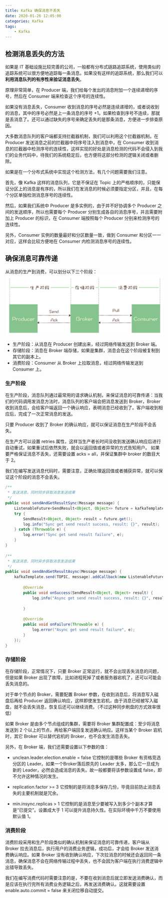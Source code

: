 ```yaml
---
title: Kafka 确保消息不丢失
date: 2020-01-26 12:05:00
categories: Kafka
tags:
    - Kafka
---
```

## 检测消息丢失的方法
如果是 IT 基础设施比较完善的公司，一般都有分布式链路追踪系统，使用类似的追踪系统可以很方便地追踪每一条消息。如果没有这样的追踪系统，那么我们可以**利用消息队列的有序性来验证消息丢失**。

原理非常简单，在 Producer 端，我们给每个发出的消息附加一个连续递增的序号，然后在 Consumer 端来检查这个序号的连续性。

如果没有消息丢失，Consumer 收到消息的序号必然是连续递增的，或者说收到的消息，其中的序号必然是上一条消息的序号 +1。如果检查到序号不连续，那就是丢消息了。还可以通过缺失的序号来确定丢失的是那条消息，方便进一步排查原因。

大多数消息队列的客户端都支持拦截器机制，我们可以利用这个拦截器机制，在 Producer 发送消息之前的拦截器中将序号注入到消息中，在 Consumer 收到消息的拦截器中检测序号的连续性，这样实现的好处是消息检测的代码不会侵入到我们的业务代码中，待我们的系统稳定后，也方便将这部分检测的逻辑关闭或者删除。

如果是在一个分布式系统中实现这个检测方法，有几个问题需要我们注意。

首先，像 Kafka 这样的消息队列，它是不保证在 Topic 上的严格顺序的，只能保证分区上的消息是有序的，所以我们在发消息的时候必须要指定分区，并且，在每个分区单独检测消息序号的连续性。

然后，如果我们系统中 Producer 是多实例的，由于并不好协调多个 Producer 之间的发送顺序，所以也需要每个 Producer 分别生成各自的消息序号，并且需要附加上 Producer 的标识，在 Consumer 端按照每个 Producer 分别来检测序号的连续性。

另外，Consumer 实例的数量最好和分区数量一致，做到 Consumer 和分区一一对应，这样会比较方便地在 Consumer 内检测消息序号的连续性。

## 确保消息可靠传递
从消息的生产到消费，可以划分以下三个阶段：
![消息生产消费三阶段](/images/kafka/消息生产消费三阶段.png)

* 生产阶段：从消息在 Producer 创建出来，经过网络传输发送到 Broker 端。
* 存储阶段：消息在 Broker 端存储，如果是集群，消息会在这个阶段被复制到其它的副本上。
* 消费阶段：Consumer 从 Broker 上拉取消息，经过网络传输发送到 Consumer 上。

### 生产阶段
在生产阶段，消息队列通过最常用的请求确认机制，来保证消息的可靠传递：当我们的代码调用发消息方法时，消息队列的客户端会把消息发送到 Broker，Broker 收到消息后，会给客户端返回一个确认响应，表明消息已经收到了。客户端收到相应后，完成了一次正常消息的发送。

只要 Producer 收到了 Broker 的确认响应，就可以保证消息在生产阶段不会丢失。

在生产方可以设置 retries 属性，这样当生产者长时间没收到发送确认响应后进行自动重试，如果重试后依然失败，就会以返回值或者异常的方式告知用户。
如果要严格保证消息不丢失，还需要设置 acks = all，并保证集群中 broker 的数目大于 2。

我们在编写发送消息代码时，需要注意，正确处理返回值或者捕获异常，就可以保证这个阶段的消息不会丢失。

```java
/**
 * 发送消息，同时同步获取消息发送结果
 */
public void sendAndGetResultSync(Message message) {
    ListenableFuture<SendResult<Object, Object>> future = kafkaTemplate.send(TOPIC, message);
    try {
        SendResult<Object, Object> result = future.get();
        log.info("Sync get send result success, result: {}", result);
    } catch (Throwable e) {
        log.error("Sync get send result failure", e);
    }
}

/**
 * 发送消息，同时异步获取消息发送结果
 */
public void sendAndGetResultAsync(Message message) {
    kafkaTemplate.send(TOPIC, message).addCallback(new ListenableFutureCallback<SendResult<Object, Object>>() {

        @Override
        public void onSuccess(SendResult<Object, Object> result) {
            log.info("Async get send result success, result: {}", result);

        }

        @Override
        public void onFailure(Throwable e) {
            log.error("Async get send result failure", e);
        }
    });
}
```

### 存储阶段
在存储阶段，正常情况下，只要 Broker 正常运行，就不会出现丢失消息的问题，但是如果 Broker 出现了故障，比如进程死掉了或者服务器宕机了，还可以可能会丢失消息的。

对于单个节点的 Broker，需要配置 Broker 参数，在收到消息后，将消息写入磁盘后再给 Producer 返回确认响应，这样即使发生宕机，由于消息已经被写入磁盘，就不会丢失消息，恢复后还可以继续消费。（不过这种同步刷盘的方式效率很低）

如果 Broker 是由多个节点组成的集群，需要将 Broker 集群配置成：至少将消息发送到 2 个以上的节点，再给客户端回复发送确认响应。这样当某个 Broker 宕机时，其它 Broker 可以替代宕机的 Broker，也不会发生消息丢失。

另外，在 Broker 端，我们还需要设置以下参数的值：

* unclean.leader.election.enable = false
它控制的是哪些 Broker 有资格竞选分区的 Leader。如果一个Broker落后原先的 Leader 太多，那么它一旦成为新的 Leader，必然会造成消息的丢失。故一般都要将该参数设置成 false，即不允许这种情况的发生。

* replication.factor >= 3
它控制的是将消息多保存几份，毕竟目前防止消息丢失的主要机制就是冗余。

* min.insync.replicas > 1
它控制的是消息至少要被写入到多少个副本才算是“已提交”。设置成大于 1 可以提升消息持久性。在实际环境中千万不要使用默认值 1。

### 消费阶段
消费阶段采用和生产阶段类似的确认机制来保证消息的可靠传递，客户端从 Broker 拉去消息后，执行用户的消费业务逻辑，成功后，才会给 Broker 发送消费确认响应。如果 Broker 没有收到确认响应，下次拉消息的时候还会返回同一条消息，确保消息不会在网络传输过程中丢失，也不会因为客户端在执行消费逻辑中出错导致丢失。

我们在编写消费代码时需要注意的是，不要在收到消息后就立即发送消费确认，而是应该在执行完所有消费业务逻辑之后，再发送消费确认。这就需要设置 enable.auto.commit = false 来关闭位移自动提交。


